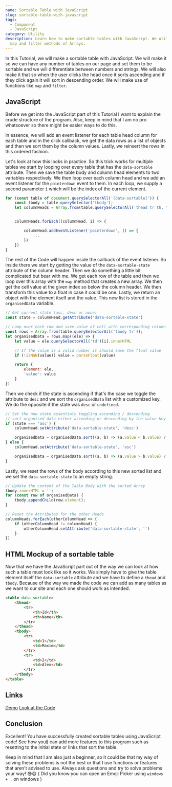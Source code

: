 ```yaml
---
name: Sortable Table with JavaScript
slug: sortable-table-with-javascript
tags:
  - Component
  - JavaScript
category: Utility
description: Learn how to make sortable tables with JavaScript. We utilize the
  map and filter methods of Arrays.
---
```



In this Tutorial, we will make a sortable table with JavaScript. We will make it so we can have any number of tables on our page and set them to be sortable and we will differentiate between numbers and strings. We will also make it that so when the user clicks the head once it sorts ascending and if they click again it will sort in descending order. We will make use of functions like `map` and `filter`.

## JavaScript

Before we get into the JavaScript part of this Tutorial I want to explain the crude structure of the program. Also, keep in mind that I am no pro whatsoever so there might be easier ways to do this.

In essence, we will add an event listener for each table head column for each table and in the click callback, we get the data rows as a list of objects and then we sort them by the column values. Lastly, we reinsert the rows in this ordered fashion.

Let's look at how this looks in practice. So this trick works for multiple tables we start by looping over every table that has the `data-sortable` attribute. Then we save the table body and column head elements to two variables respectively. We then loop over each column head and we add an event listener for the `pointerdown` event to them. In each loop, we supply a second parameter `i` which will be the index of the current element.

```js
for (const table of document.querySelectorAll('[data-sortable]')) {
    const tbody = table.querySelector('tbody');
    let columnHeads = Array.from(table.querySelectorAll('thead tr th, thead tr td'))


    columnHeads.forEach((columnHead, i) => {

        columnHead.addEventListener('pointerdown', () => {
            ...
        })
    })
}
```

The rest of the Code will happen inside the callback of the event listener. So inside there we start by getting the value of the `data-sortable-state` attribute of the column header. Then we do something a little bit complicated but bear with me. We get each row of the table and then we loop over this array with the `map` method that creates a new array. We then get the cell value at the given index so below the column header. We then transform this value to a float in case it could be one. Lastly, we return an object with the element itself and the value. This new list is stored in the `organisedData` variable.

```js
// Get current state (asc, desc or none)
const state = columnHead.getAttribute('data-sortable-state')

// Loop over each row and save value of cell with corresponding column name
const rows = Array.from(table.querySelectorAll('tbody tr'));
let organisedData = rows.map((ele) => {
    let value = ele.querySelectorAll('td')[i].innerHTML

    // If the value is a valid number it should save the float value
    if (!isNaN(value)) value = parseFloat(value)

    return {
        element: ele,
        'value': value
    }
})
```

Then we check if the state is ascending if that's the case we toggle the attribute to `desc` and we sort the `organisedData` list with a customized key. We do the opposite if the state was `desc` or `undefined`.

```js
// Set the new state essentialy toggling ascending / descending
// sort organised data either ascending or descending by the value key
if (state === 'asc') {
    columnHead.setAttribute('data-sortable-state', 'desc')

    organisedData = organisedData.sort((a, b) => (a.value < b.value) ? 1 : -1)
} else {
    columnHead.setAttribute('data-sortable-state', 'asc')

    organisedData = organisedData.sort((a, b) => (a.value > b.value) ? 1 : -1)
}
```

Lastly, we reset the rows of the body according to this new sorted list and we set the `data-sortable-state` to an empty string.

```js
// Update the content of the Table Body with the sorted Array
tbody.innerHTML = '';
for (const row of organisedData) {
    tbody.appendChild(row.element);
}

// Reset the Attributes for the other Heads
columnHeads.forEach(otherColumnHead => {
    if (otherColumnHead != columnHead) {
        otherColumnHead.setAttribute('data-sortable-state', '')
    }
})
```

## HTML Mockup of a sortable table

Now that we have the JavaScript part out of the way we can look at how such a table must look like so it works. We simply have to give the table element itself the `data-sortable` attribute and we have to define a `thead` and `tbody`. Because of the way we made the code we can add as many tables as we want to our site and each one should work as intended.

```html
<table data-sortable>
	<thead>
	    <tr>
	        <th>Id</th>
	        <th>Name</th>
	    </tr>
	</thead>
	<tbody>
	    <tr>
	        <td>1</td>
	        <td>Maxim</td>
	    </tr>
	    <tr>
	        <td>2</td>
	        <td>Alex</td>
	    </tr>
	</tbody>
</table>
```

## Links

[Demo](https://demos.maximmaeder.com/d/sortable-tables/)
[Look at the Code](https://articles.maximmaeder.com/a/Sortable%20Table/)

## Conclusion

Excellent! You have successfully created sortable tables using JavaScript code! See how you§ can add more features to this program such as resetting to the initial state or links that sort the table.

Keep in mind that I am also just a beginner, so it could be that my way of solving these problems is not the best or that I use functions or features that aren't advised to use. Always ask questions and try to solve problems your way! 😎😋 ( Did you know you can open an Emoji Picker using `windows + .` on windows )